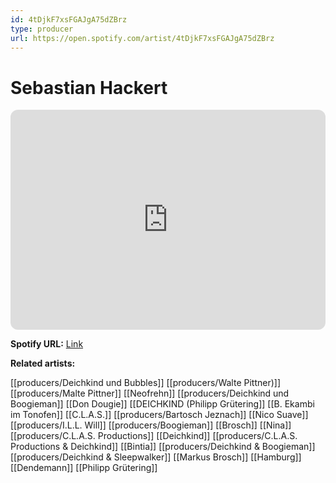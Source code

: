 ```yaml
---
id: 4tDjkF7xsFGAJgA75dZBrz
type: producer
url: https://open.spotify.com/artist/4tDjkF7xsFGAJgA75dZBrz
---
```

# Sebastian Hackert

<iframe style="border-radius:12px" src="https://open.spotify.com/embed/artist/4tDjkF7xsFGAJgA75dZBrz" width="100%" height="352" frameBorder="0" allowfullscreen="" allow="autoplay; clipboard-write; encrypted-media; fullscreen; picture-in-picture" loading="lazy"></iframe>

**Spotify URL:** [Link](https://open.spotify.com/artist/4tDjkF7xsFGAJgA75dZBrz)

**Related artists:**

[[producers/Deichkind und Bubbles]]
[[producers/Walte Pittner)]]
[[producers/Malte Pittner]]
[[Neofrehn]]
[[producers/Deichkind und Boogieman]]
[[Don Dougie]]
[[DEICHKIND (Philipp Grütering]]
[[B. Ekambi im Tonofen]]
[[C.L.A.S.]]
[[producers/Bartosch Jeznach]]
[[Nico Suave]]
[[producers/I.L.L. Will]]
[[producers/Boogieman]]
[[Brosch]]
[[Nina]]
[[producers/C.L.A.S. Productions]]
[[Deichkind]]
[[producers/C.L.A.S. Productions & Deichkind]]
[[Bintia]]
[[producers/Deichkind & Boogieman]]
[[producers/Deichkind & Sleepwalker]]
[[Markus Brosch]]
[[Hamburg]]
[[Dendemann]]
[[Philipp Grütering]]
